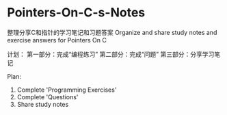 # Pointers-On-C-s-Notes
整理分享C和指针的学习笔记和习题答案
Organize and share study notes and exercise answers for Pointers On C

计划：
第一部分：完成“编程练习”
第二部分：完成“问题”
第三部分：分享学习笔记

Plan: 
1. Complete 'Programming Exercises'
2. Complete 'Questions'
3. Share study notes

